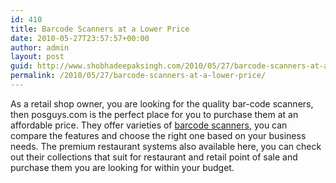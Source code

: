 ```yaml
---
id: 410
title: Barcode Scanners at a Lower Price
date: 2010-05-27T23:57:57+00:00
author: admin
layout: post
guid: http://www.shobhadeepaksingh.com/2010/05/27/barcode-scanners-at-a-lower-price/
permalink: /2010/05/27/barcode-scanners-at-a-lower-price/
---
```

As a retail shop owner, you are looking for the quality bar-code scanners, then posguys.com is the perfect place for you to purchase them at an affordable price. They offer varieties of [barcode scanners](http://www.posguys.com/), you can compare the features and choose the right one based on your business needs. The premium restaurant systems also available here, you can check out their collections that suit for restaurant and retail point of sale and purchase them you are looking for within your budget.